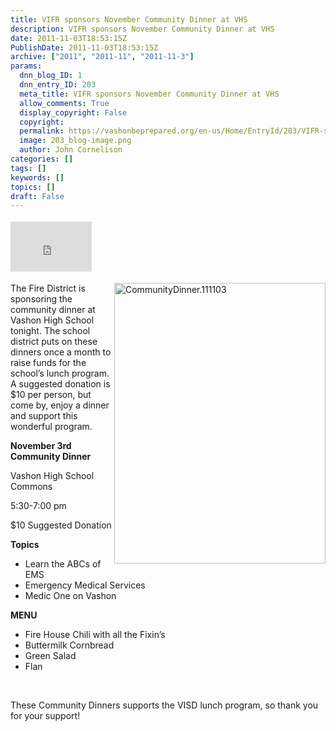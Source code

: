 ```yaml
---
title: VIFR sponsors November Community Dinner at VHS
description: VIFR sponsors November Community Dinner at VHS
date: 2011-11-03T18:53:15Z
PublishDate: 2011-11-03T18:53:15Z
archive: ["2011", "2011-11", "2011-11-3"]
params:
  dnn_blog_ID: 1
  dnn_entry_ID: 203
  meta_title: VIFR sponsors November Community Dinner at VHS
  allow_comments: True
  display_copyright: False
  copyright:
  permalink: https://vashonbeprepared.org/en-us/Home/EntryId/203/VIFR-sponsors-November-Community-Dinner-at-VHS
  image: 203_blog-image.png
  author: John Cornelison
categories: []
tags: []
keywords: []
topics: []
draft: False
---
```


<div class="wlWriterHeaderFooter" style="float:none; margin:0px; padding:4px 0px 4px 0px;"><iframe src="http://www.facebook.com/widgets/like.php?href=http://vashoneoc.org/Blogs/VashonPreparedness/tabid/164/EntryId/203/VIFR-sponsors-November-Community-Dinner-at-VHS.aspx" scrolling="no" frameborder="0" style="border:none; width:130px; height:80px"></iframe></div><p><a href="./images/203/Windows-Live-Writer-87f661933ed8_A42A-CommunityDinner.111103_2.gif"><img style="background-image: none; border-bottom: 0px; border-left: 0px; padding-left: 0px; padding-right: 0px; display: inline; float: right; border-top: 0px; border-right: 0px; padding-top: 0px" title="CommunityDinner.111103" border="0" alt="CommunityDinner.111103" align="right" src="./images/203/Windows-Live-Writer-87f661933ed8_A42A-CommunityDinner.111103_thumb.gif" width="338" height="449" /></a>The Fire District is sponsoring the community dinner at Vashon High School tonight. The school district puts on these dinners once a month to raise funds for the school’s lunch program.&#160; A suggested donation is $10 per person, but come by, enjoy a dinner and support this wonderful program.&#160; </p>  <p><b>November 3rd Community Dinner</b></p>  <p>Vashon High School Commons</p>  <p>5:30-7:00 pm</p>  <p>$10 Suggested Donation </p>  <p><strong>Topics</strong></p>  <ul>   <li>Learn the ABCs of EMS</li>    <li>Emergency Medical Services</li>    <li>Medic One on Vashon</li> </ul>  <p><strong>MENU</strong></p>  <ul>   <li>Fire House Chili with all the Fixin’s</li>    <li>Buttermilk Cornbread</li>    <li>Green Salad</li>    <li>Flan</li> </ul>  <p>&#160;</p>  <p>These Community Dinners supports the VISD lunch program, so thank you for your support!</p>
